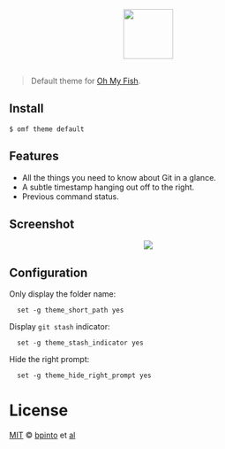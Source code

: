 <div align="center">
  <a href="http://github.com/fish-shell/omf">
  <img width=90px  src="https://cloud.githubusercontent.com/assets/8317250/8510172/f006f0a4-230f-11e5-98b6-5c2e3c87088f.png">
  </a>
</div>
<br>

> Default theme for [Oh My Fish][omf-link].

## Install

```fish
$ omf theme default
```

## Features

* All the things you need to know about Git in a glance.
* A subtle timestamp hanging out off to the right.
* Previous command status.

## Screenshot

<p align="center">
<img src="https://cloud.githubusercontent.com/assets/526122/9604024/ac338638-50ac-11e5-874a-70fa9287db93.png">
</p>

## Configuration

Only display the folder name:
```
  set -g theme_short_path yes
```

Display `git stash` indicator:
```
  set -g theme_stash_indicator yes
```

Hide the right prompt:
```
  set -g theme_hide_right_prompt yes
```

# License

[MIT][mit] © [bpinto][author] et [al][contributors]


[mit]:            http://opensource.org/licenses/MIT
[author]:         http://github.com/bpinto
[contributors]:   https://github.com/oh-my-fish/theme-default/graphs/contributors
[omf-link]:       https://www.github.com/oh-my-fish/oh-my-fish

[license-badge]:  https://img.shields.io/badge/license-MIT-007EC7.svg?style=flat-square
[travis-badge]:   http://img.shields.io/travis/oh-my-fish/theme-default.svg?style=flat-square
[travis-link]:    https://travis-ci.org/oh-my-fish/theme-default
